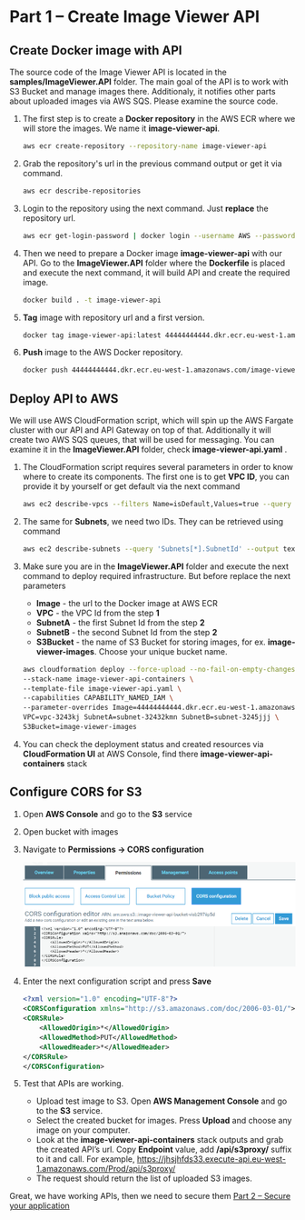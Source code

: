 # Part 1 – Create Image Viewer API

## Create Docker image with API

The source code of the Image Viewer API is located in the **samples/ImageViewer.API** folder. The main goal of the API is to work with S3 Bucket and manage images there. Additionaly, it notifies other parts about uploaded images via AWS SQS. Please examine the source code.

1. The first step is to create a **Docker repository** in the AWS ECR where we will store the images. We name it **image-viewer-api**.

    ```bash
    aws ecr create-repository --repository-name image-viewer-api
    ```

2. Grab the repository's url in the previous command output or get it via command.

    ```bash
    aws ecr describe-repositories
    ```

3. Login to the repository using the next command. Just **replace** the repository url.
    
    ```bash
    aws ecr get-login-password | docker login --username AWS --password-stdin 44444444444.dkr.ecr.eu-west-1.amazonaws.com/image-viewer-api
    ```

4. Then we need to prepare a Docker image **image-viewer-api** with our API. Go to the **ImageViewer.API** folder where the **Dockerfile** is placed and execute the next command, it will build API and create the required image.

    ```bash
    docker build . -t image-viewer-api
    ```

5. **Tag** image with repository url and a first version.

    ```bash
    docker tag image-viewer-api:latest 44444444444.dkr.ecr.eu-west-1.amazonaws.com/image-viewer-api:0.1
    ```

6. **Push** image to the AWS Docker repository.

    ```bash
    docker push 44444444444.dkr.ecr.eu-west-1.amazonaws.com/image-viewer-api:0.1
    ```
## Deploy API to AWS

We will use AWS CloudFormation script, which will spin up the AWS Fargate cluster with our API and API Gateway on top of that. Additionally it will create two AWS SQS queues, that will be used for messaging. You can examine it in the **ImageViewer.API** folder, check **image-viewer-api.yaml** .

1. The CloudFormation script requires several parameters in order to know where to create its components. The first one is to get **VPC ID**, you can provide it by yourself or get default via the next command 

    ```bash
    aws ec2 describe-vpcs --filters Name=isDefault,Values=true --query 'Vpcs[*].VpcId' --output text
    ```

2. The same for **Subnets**, we need two IDs. They can be retrieved using command

    ```bash
    aws ec2 describe-subnets --query 'Subnets[*].SubnetId' --output text
    ```

3. Make sure you are in the **ImageViewer.API** folder and execute the next command to deploy required infrastructure. But before replace the next parameters
    - **Image** - the url to the Docker image at AWS ECR
    - **VPC** - the VPC Id from the step **1**
    - **SubnetA** - the first Subnet Id from the step **2**
    - **SubnetB** - the second Subnet Id from the step **2**
    - **S3Bucket** - the name of S3 Bucket for storing images, for ex. **image-viewer-images**. Choose your unique bucket name.

    ```bash
    aws cloudformation deploy --force-upload --no-fail-on-empty-changeset \
    --stack-name image-viewer-api-containers \
    --template-file image-viewer-api.yaml \
    --capabilities CAPABILITY_NAMED_IAM \
    --parameter-overrides Image=44444444444.dkr.ecr.eu-west-1.amazonaws.com/image-viewer-api:0.1 \
    VPC=vpc-3243kj SubnetA=subnet-32432kmn SubnetB=subnet-3245jjj \
    S3Bucket=image-viewer-images
    ```
4. You can check the deployment status and created resources via **CloudFormation UI** at AWS Console, find there **image-viewer-api-containers** stack

## Configure CORS for S3

1. Open **AWS Console** and go to the **S3** service
2. Open bucket with images
3. Navigate to **Permissions -> CORS configuration**

    ![alt text](1.png)

4. Enter the next configuration script and press **Save**

    ```xml
    <?xml version="1.0" encoding="UTF-8"?>
    <CORSConfiguration xmlns="http://s3.amazonaws.com/doc/2006-03-01/">
    <CORSRule>
        <AllowedOrigin>*</AllowedOrigin>
        <AllowedMethod>PUT</AllowedMethod>
        <AllowedHeader>*</AllowedHeader>
    </CORSRule>
    </CORSConfiguration>
    ```

5. Test that APIs are working.

    - Upload test image to S3. Open **AWS Management Console** and go to the **S3** service.
    - Select the created bucket for images. Press **Upload** and choose any image on your computer.
    - Look at the  **image-viewer-api-containers** stack outputs and grab the created API’s url. Copy **Endpoint** value, add **/api/s3proxy/** suffix to it and call. For example, <https://jhsjhfds33.execute-api.eu-west-1.amazonaws.com/Prod/api/s3proxy/>
    - The request should return the list of uploaded S3 images.

Great, we have working APIs, then we need to secure them [Part 2 – Secure your application](../part2/part.md)
